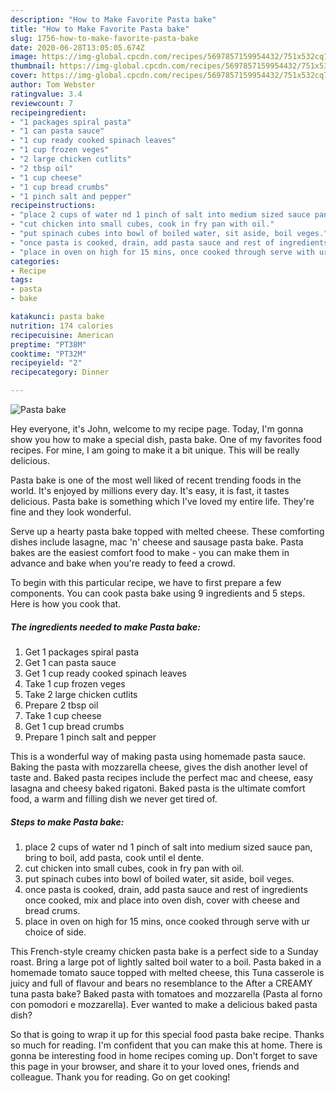 ```yaml
---
description: "How to Make Favorite Pasta bake"
title: "How to Make Favorite Pasta bake"
slug: 1756-how-to-make-favorite-pasta-bake
date: 2020-06-28T13:05:05.674Z
image: https://img-global.cpcdn.com/recipes/5697857159954432/751x532cq70/pasta-bake-recipe-main-photo.jpg
thumbnail: https://img-global.cpcdn.com/recipes/5697857159954432/751x532cq70/pasta-bake-recipe-main-photo.jpg
cover: https://img-global.cpcdn.com/recipes/5697857159954432/751x532cq70/pasta-bake-recipe-main-photo.jpg
author: Tom Webster
ratingvalue: 3.4
reviewcount: 7
recipeingredient:
- "1 packages spiral pasta"
- "1 can pasta sauce"
- "1 cup ready cooked spinach leaves"
- "1 cup frozen veges"
- "2 large chicken cutlits"
- "2 tbsp oil"
- "1 cup cheese"
- "1 cup bread crumbs"
- "1 pinch salt and pepper"
recipeinstructions:
- "place 2 cups of water nd 1 pinch of salt into medium sized sauce pan, bring to boil, add pasta, cook until el dente."
- "cut chicken into small cubes, cook in fry pan with oil."
- "put spinach cubes into bowl of boiled water, sit aside, boil veges."
- "once pasta is cooked, drain, add pasta sauce and rest of ingredients once cooked, mix and place into oven dish, cover with cheese and bread crums."
- "place in oven on high for 15 mins, once cooked through serve with ur choice of side."
categories:
- Recipe
tags:
- pasta
- bake

katakunci: pasta bake 
nutrition: 174 calories
recipecuisine: American
preptime: "PT38M"
cooktime: "PT32M"
recipeyield: "2"
recipecategory: Dinner

---
```



![Pasta bake](https://img-global.cpcdn.com/recipes/5697857159954432/751x532cq70/pasta-bake-recipe-main-photo.jpg)

Hey everyone, it's John, welcome to my recipe page. Today, I'm gonna show you how to make a special dish, pasta bake. One of my favorites food recipes. For mine, I am going to make it a bit unique. This will be really delicious.

Pasta bake is one of the most well liked of recent trending foods in the world. It's enjoyed by millions every day. It's easy, it is fast, it tastes delicious. Pasta bake is something which I've loved my entire life. They're fine and they look wonderful.

Serve up a hearty pasta bake topped with melted cheese. These comforting dishes include lasagne, mac &#39;n&#39; cheese and sausage pasta bake. Pasta bakes are the easiest comfort food to make - you can make them in advance and bake when you&#39;re ready to feed a crowd.


To begin with this particular recipe, we have to first prepare a few components. You can cook pasta bake using 9 ingredients and 5 steps. Here is how you cook that.

<!--inarticleads1-->

##### The ingredients needed to make Pasta bake:

1. Get 1 packages spiral pasta
1. Get 1 can pasta sauce
1. Get 1 cup ready cooked spinach leaves
1. Take 1 cup frozen veges
1. Take 2 large chicken cutlits
1. Prepare 2 tbsp oil
1. Take 1 cup cheese
1. Get 1 cup bread crumbs
1. Prepare 1 pinch salt and pepper


This is a wonderful way of making pasta using homemade pasta sauce. Baking the pasta with mozzarella cheese, gives the dish another level of taste and. Baked pasta recipes include the perfect mac and cheese, easy lasagna and cheesy baked rigatoni. Baked pasta is the ultimate comfort food, a warm and filling dish we never get tired of. 

<!--inarticleads2-->

##### Steps to make Pasta bake:

1. place 2 cups of water nd 1 pinch of salt into medium sized sauce pan, bring to boil, add pasta, cook until el dente.
1. cut chicken into small cubes, cook in fry pan with oil.
1. put spinach cubes into bowl of boiled water, sit aside, boil veges.
1. once pasta is cooked, drain, add pasta sauce and rest of ingredients once cooked, mix and place into oven dish, cover with cheese and bread crums.
1. place in oven on high for 15 mins, once cooked through serve with ur choice of side.


This French-style creamy chicken pasta bake is a perfect side to a Sunday roast. Bring a large pot of lightly salted boil water to a boil. Pasta baked in a homemade tomato sauce topped with melted cheese, this Tuna casserole is juicy and full of flavour and bears no resemblance to the After a CREAMY tuna pasta bake? Baked pasta with tomatoes and mozzarella (Pasta al forno con pomodori e mozzarella). Ever wanted to make a delicious baked pasta dish? 

So that is going to wrap it up for this special food pasta bake recipe. Thanks so much for reading. I'm confident that you can make this at home. There is gonna be interesting food in home recipes coming up. Don't forget to save this page in your browser, and share it to your loved ones, friends and colleague. Thank you for reading. Go on get cooking!
